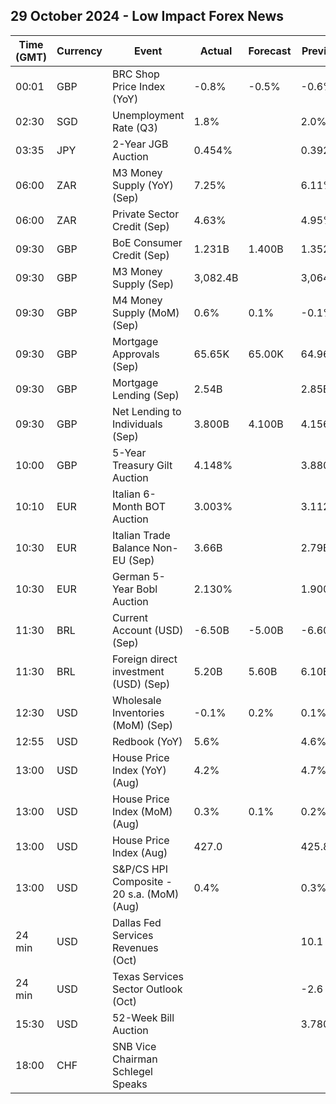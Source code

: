 ## 29 October 2024 - Low Impact Forex News

| Time (GMT) | Currency | Event | Actual | Forecast | Previous |
|------|----------|-------|--------|----------|----------|
| 00:01 | GBP | BRC Shop Price Index (YoY) | -0.8% | -0.5% | -0.6% |
| 02:30 | SGD | Unemployment Rate (Q3) | 1.8% |  | 2.0% |
| 03:35 | JPY | 2-Year JGB Auction | 0.454% |  | 0.392% |
| 06:00 | ZAR | M3 Money Supply (YoY) (Sep) | 7.25% |  | 6.11% |
| 06:00 | ZAR | Private Sector Credit (Sep) | 4.63% |  | 4.95% |
| 09:30 | GBP | BoE Consumer Credit (Sep) | 1.231B | 1.400B | 1.352B |
| 09:30 | GBP | M3 Money Supply (Sep) | 3,082.4B |  | 3,064.3B |
| 09:30 | GBP | M4 Money Supply (MoM) (Sep) | 0.6% | 0.1% | -0.1% |
| 09:30 | GBP | Mortgage Approvals (Sep) | 65.65K | 65.00K | 64.96K |
| 09:30 | GBP | Mortgage Lending (Sep) | 2.54B |  | 2.85B |
| 09:30 | GBP | Net Lending to Individuals (Sep) | 3.800B | 4.100B | 4.156B |
| 10:00 | GBP | 5-Year Treasury Gilt Auction | 4.148% |  | 3.880% |
| 10:10 | EUR | Italian 6-Month BOT Auction | 3.003% |  | 3.112% |
| 10:30 | EUR | Italian Trade Balance Non-EU (Sep) | 3.66B |  | 2.79B |
| 10:30 | EUR | German 5-Year Bobl Auction | 2.130% |  | 1.900% |
| 11:30 | BRL | Current Account (USD) (Sep) | -6.50B | -5.00B | -6.60B |
| 11:30 | BRL | Foreign direct investment (USD) (Sep) | 5.20B | 5.60B | 6.10B |
| 12:30 | USD | Wholesale Inventories (MoM) (Sep) | -0.1% | 0.2% | 0.1% |
| 12:55 | USD | Redbook (YoY) | 5.6% |  | 4.6% |
| 13:00 | USD | House Price Index (YoY) (Aug) | 4.2% |  | 4.7% |
| 13:00 | USD | House Price Index (MoM) (Aug) | 0.3% | 0.1% | 0.2% |
| 13:00 | USD | House Price Index (Aug) | 427.0 |  | 425.8 |
| 13:00 | USD | S&P/CS HPI Composite - 20 s.a. (MoM) (Aug) | 0.4% |  | 0.3% |
| 24 min | USD | Dallas Fed Services Revenues (Oct) |  |  | 10.1 |
| 24 min | USD | Texas Services Sector Outlook (Oct) |  |  | -2.6 |
| 15:30 | USD | 52-Week Bill Auction |  |  | 3.780% |
| 18:00 | CHF | SNB Vice Chairman Schlegel Speaks |  |  |  |
